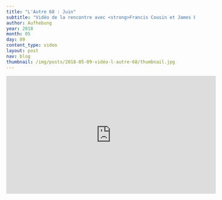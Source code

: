 ```yaml
---
title: "L'Autre 68 : Juin"
subtitle: "Vidéo de la rencontre avec <strong>Francis Cousin et James Bryant</strong> du 28 et 29 avril."
author: Aufhebung
year: 2018
month: 05
day: 09
content_type: video
layout: post
nav: blog
thumbnail: /img/posts/2018-05-09-vidéo-l-autre-68/thumbnail.jpg
---
```


<div class="youtube-video">
    <iframe width="560" height="315"
        src="https://www.youtube-nocookie.com/embed/v3xU0lwOjHk?rel=0"
        frameborder="0" allowfullscreen>
    </iframe>
</div>

<!-- TODO: poster les autres parties quand elles seront dispos! -->
